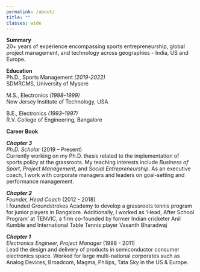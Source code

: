 ```yaml
---
permalink: /about/
title: ""
classes: wide
---
```

**Summary**  
20+ years of experience encompassing sports entrepreneurship, global project management, and technology across geographies - India, US and Europe.

**Education**  
Ph.D., Sports Management *(2019-2022)*  
SDMRCMS, University of Mysore  

M.S., Electronics *(1998–1999)*  
New Jersey Institute of Technology, USA  

B.E., Electronics *(1993–1997)*  
R.V. College of Engineering, Bangalore
  
**Career Book**  

***Chapter 3***  
*Ph.D. Scholar* (2019 – Present)  
Currently working on my Ph.D. thesis related to the implementation of sports policy at the grassroots. My teaching interests include *Business of Sport*, *Project Management*, and *Social Entrepreneurship*. As an executive coach, I work with corporate managers and leaders on goal-setting and performance management.

***Chapter 2***  
*Founder, Head Coach* (2012 - 2018)  
I founded Groundstrokes Academy to develop a grassroots tennis program for junior players in Bangalore. Additionally, I worked as ‘Head, After School Program’ at TENVIC, a firm co-founded by former Indian cricketer Anil Kumble and International Table Tennis player Vasanth Bharadwaj

***Chapter 1***  
*Electronics Engineer, Project Manager* (1998 - 2011)  
Lead the design and delivery of products in semiconductor consumer electronics space. Worked for large multi-national corporates such as Analog Devices, Broadcom, Magma, Philips, Tata Sky in the US & Europe.
